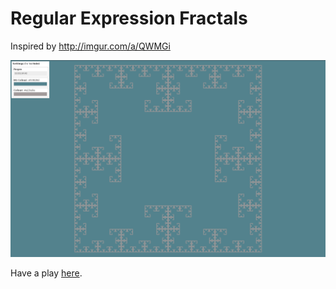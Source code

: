 Regular Expression Fractals
==============

Inspired by http://imgur.com/a/QWMGi

![fractal](fractal_with_settings.png)

Have a play [here](http://jamiejquinn.com/regex-fractals/).
